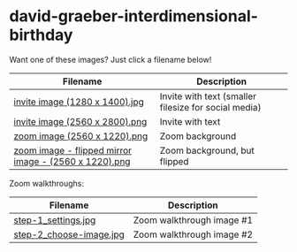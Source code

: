 # david-graeber-interdimensional-birthday

Want one of these images? Just click a filename below!

| Filename                                              | Description                  |
| ----------------------------------------------------- | ---------------------------- |
| [invite image (1280 x 1400).jpg](https://raw.githubusercontent.com/tjg/david-graeber-interdimensional-birthday/main/invite%20image%20(1280%20x%201400).jpg) | Invite with text (smaller filesize for social media) |
| [invite image (2560 x 2800).png](https://raw.githubusercontent.com/tjg/david-graeber-interdimensional-birthday/main/invite%20image%20(2560%20x%202800).png)                       | Invite with text             |
| [zoom image (2560 x 1220).png](https://raw.githubusercontent.com/tjg/david-graeber-interdimensional-birthday/main/zoom%20image%20(2560%20x%201220).png)                         | Zoom background              |
| [zoom image - flipped mirror image - (2560 x 1220).png](https://raw.githubusercontent.com/tjg/david-graeber-interdimensional-birthday/main/zoom%20image%20-%20flipped%20mirror%20image%20-%20(2560%20x%201220).png) | Zoom background, but flipped |

Zoom walkthroughs:

| Filename                                              | Description                  |
| ----------------------------------------------------- | ---------------------------- |
| [step-1_settings.jpg](https://raw.githubusercontent.com/tjg/david-graeber-interdimensional-birthday/main/zoom-background-walkthrough/step-1_settings.jpg) | Zoom walkthrough image #1 |
| [step-2_choose-image.jpg](https://raw.githubusercontent.com/tjg/david-graeber-interdimensional-birthday/main/zoom-background-walkthrough/step-2_choose-image.jpg) | Zoom walkthrough image #2 |
